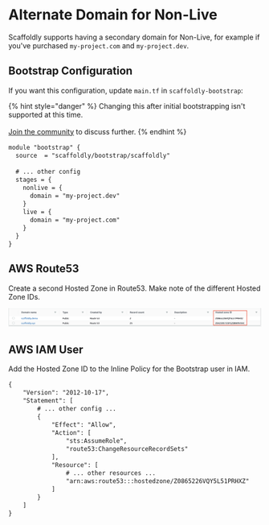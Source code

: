 # Alternate Domain for Non-Live

Scaffoldly supports having a secondary domain for Non-Live, for example if you've purchased `my-project.com` and `my-project.dev`.

## Bootstrap Configuration

If you want this configuration, update `main.tf` in `scaffoldly-bootstrap`:

{% hint style="danger" %}
Changing this after initial bootstrapping isn't supported at this time.\
\
[Join the community](https://join.slack.com/t/scaffoldly/signup) to discuss further.
{% endhint %}

```
module "bootstrap" {
  source  = "scaffoldly/bootstrap/scaffoldly"
  
  # ... other config
  stages = {
    nonlive = {
      domain = "my-project.dev"
    }
    live = {
      domain = "my-project.com"
    }
  }
}
```

## AWS Route53

Create a second Hosted Zone in Route53. Make note of the different Hosted Zone IDs.

![](<../.gitbook/assets/Screen Shot 2021-06-23 at 9.31.42 AM.png>)

## AWS IAM User

Add the Hosted Zone ID to the Inline Policy for the Bootstrap user in IAM.

```
{
    "Version": "2012-10-17",
    "Statement": [
        # ... other config ...
        {
            "Effect": "Allow",
            "Action": [
                "sts:AssumeRole",
                "route53:ChangeResourceRecordSets"
            ],
            "Resource": [
                # ... other resources ...
                "arn:aws:route53:::hostedzone/Z0865226VQY5L51PRHXZ"
            ]
        }
    ]
}
```
